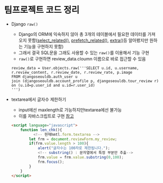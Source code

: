 # 팀프로젝트 코드 정리

- Django `raw()`

  - Django의 ORM에 익숙하지 않아 총 3개의 테이블에서 필요한 데이터를 가져오지 못함([select_related()](https://docs.djangoproject.com/en/3.1/ref/models/querysets/#django.db.models.query.QuerySet.select_related), [prefetch_related()](https://docs.djangoproject.com/en/3.1/ref/models/querysets/#prefetch-related), [extra()](https://docs.djangoproject.com/en/3.1/ref/models/querysets/#extra)등 알아봤지만 원하는 기능을 구현하지 못함)
  - 그래서 결국 SQL문을 그래도 사용할 수 있는 `raw()`를 이용해서 기능 구현
  - `raw()`로 구현하면 review_data.cloumn 이름으로 바로 접근할 수 있음

  ```django
  review_data = User.objects.raw('''SELECT u.id, u.username, r.review_content, r.review_date, r.review_rate, p.image
  FROM djangoseouldb.auth_user u
  join (djangoseouldb.account_profile p, djangoseouldb.tour_review r)
  on (u.id=p.user_id and u.id=r.user_id)
  ''')
  ```



- textarea에서 글자수 제한하기

  - input에선 maxlength로 가능하지만textarea에선 불가능
  - 이를 자바스크립트로 구현 [참고](https://adgw.tistory.com/entry/HTML-JSP-%EC%97%90%EC%84%9C-input-%ED%83%9C%EA%B7%B8%EC%8B%9C-%EA%B8%80%EC%9E%90%EC%88%98-%EC%A0%9C%ED%95%9C)

  ```html
  <script language="javascript">
      function len_chk(){
          	<!-- 현재hmtl.form.textarea -->
          let frm = document.reviewForm.my_review;
          if(frm.value.length > 100){
              alert("글자수는 100자로 제한됩니다.");
              <!-- substring() : 문자열에서 특정 부분만 추출-->
              frm.value = frm.value.substring(0,100);
              frm.focus();
          }
      }
  </script>
  ```

  